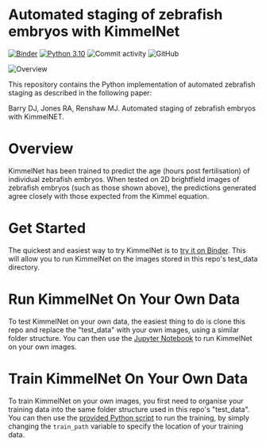 # Automated staging of zebrafish embryos with KimmelNet

[![Binder](https://mybinder.org/badge_logo.svg)](https://mybinder.org/v2/gh/djpbarry/KimmelNET/main?labpath=zebrafish_age_estimator.ipynb) [![Python 3.10](https://img.shields.io/badge/python-3.10-blue.svg)](https://www.python.org/downloads/release/python-3100/) ![Commit activity](https://img.shields.io/github/commit-activity/y/djpbarry/KimmelNET?style=plastic) ![GitHub](https://img.shields.io/github/license/djpbarry/KimmelNET?color=green&style=plastic)

![Overview](https://github.com/djpbarry/KimmelNET/blob/main/images/Overview.png)

This repository contains the Python implementation of automated zebrafish staging as described in the following paper:

Barry DJ, Jones RA, Renshaw MJ. Automated staging of zebrafish embryos with KimmelNET.

# Overview

KimmelNet has been trained to predict the age (hours post fertilisation) of individual zebrafish embryos. When tested on 2D brightfield images of zebrafish embryos (such as those shown above), the predictions generated agree closely with those expected from the Kimmel equation.

# Get Started

The quickest and easiest way to try KimmelNet is to [try it on Binder](https://mybinder.org/v2/gh/djpbarry/KimmelNET/main?labpath=zebrafish_age_estimator.ipynb). This will allow you to run KimmelNet on the images stored in this repo's test_data directory.

# Run KimmelNet On Your Own Data

To test KimmelNet on your own data, the easiest thing to do is clone this repo and replace the "test_data" with your own images, using a similar folder structure. You can then use the [Jupyter Notebook](https://github.com/djpbarry/KimmelNET/blob/main/zebrafish_age_estimator.ipynb) to run KimmelNet on your own images.

# Train KimmelNet On Your Own Data

To train KimmelNet on your own images, you first need to organise your training data into the same folder structure used in this repo's "test_data". You can then use the [provided Python script](https://github.com/djpbarry/KimmelNET/blob/main/train_model.py) to run the training, by simply changing the `train_path` variable to specify the location of your training data.

